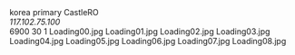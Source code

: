 <?xml version="1.0" encoding="euc-kr" ?>
<clientinfo>
<servicetype>korea</servicetype>
<servertype>primary</servertype>
   <connection>
      <display>CastleRO</display>
      <balloon></balloon>
      <desc></desc>
      <address>117.102.75.100</address>
      <port>6900</port>
      <version>30</version>
      <langtype>1</langtype>
      <registrationweb></registrationweb>
 <loading>
 <image>Loading00.jpg</image>
 <image>Loading01.jpg</image>
 <image>Loading02.jpg</image>
 <image>Loading03.jpg</image>
 <image>Loading04.jpg</image>
 <image>Loading05.jpg</image>
 <image>Loading06.jpg</image>
 <image>Loading07.jpg</image>
 <image>Loading08.jpg</image>
</loading>
      <aid>
 <admin></admin>
       </aid>
   </connection>
</clientinfo>